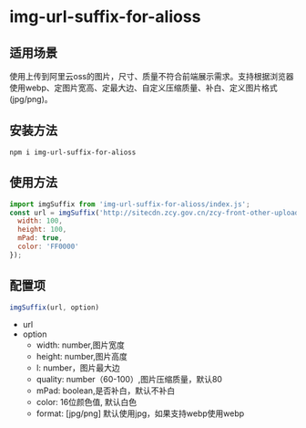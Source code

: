 # img-url-suffix-for-alioss

## 适用场景
使用上传到阿里云oss的图片，尺寸、质量不符合前端展示需求。支持根据浏览器使用webp、定图片宽高、定最大边、自定义压缩质量、补白、定义图片格式(jpg/png)。

## 安装方法
```
npm i img-url-suffix-for-alioss
```

## 使用方法
```js
import imgSuffix from 'img-url-suffix-for-alioss/index.js';
const url = imgSuffix('http://sitecdn.zcy.gov.cn/zcy-front-other-upload/1920x1200_cd38f61d8d608f8.png', {
  width: 100,
  height: 100,
  mPad: true,
  color: 'FF0000'
});
```

## 配置项
```js
imgSuffix(url, option)
```
* url
* option
  * width: number,图片宽度
  * height: number,图片高度
  * l: number，图片最大边
  * quality: number（60-100）,图片压缩质量，默认80
  * mPad: boolean,是否补白，默认不补白
  * color: 16位颜色值, 默认白色
  * format: [jpg/png] 默认使用jpg，如果支持webp使用webp
